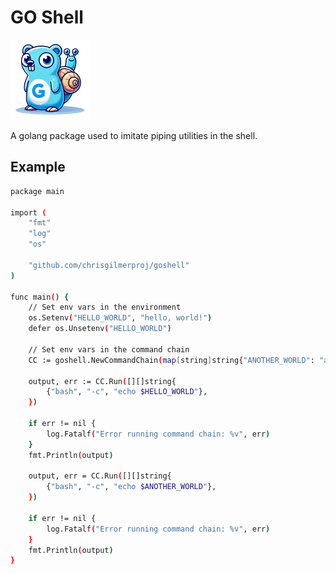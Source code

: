 # GO Shell

<img src="./goshell.png" width="128">

A golang package used to imitate piping utilities in the shell.

## Example

```sh
package main

import (
	"fmt"
	"log"
	"os"

	"github.com/chrisgilmerproj/goshell"
)

func main() {
	// Set env vars in the environment
	os.Setenv("HELLO_WORLD", "hello, world!")
	defer os.Unsetenv("HELLO_WORLD")

	// Set env vars in the command chain
	CC := goshell.NewCommandChain(map[string]string{"ANOTHER_WORLD": "another, world!"})

	output, err := CC.Run([][]string{
		{"bash", "-c", "echo $HELLO_WORLD"},
	})

	if err != nil {
		log.Fatalf("Error running command chain: %v", err)
	}
	fmt.Println(output)

	output, err = CC.Run([][]string{
		{"bash", "-c", "echo $ANOTHER_WORLD"},
	})

	if err != nil {
		log.Fatalf("Error running command chain: %v", err)
	}
	fmt.Println(output)
}
```
